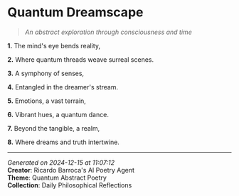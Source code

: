 # Quantum Dreamscape

> *An abstract exploration through consciousness and time*

**1.** The mind's eye bends reality,


**2.** Where quantum threads weave surreal scenes.


**3.** A symphony of senses,


**4.** Entangled in the dreamer's stream.


**5.** Emotions, a vast terrain,


**6.** Vibrant hues, a quantum dance.


**7.** Beyond the tangible, a realm,


**8.** Where dreams and truth intertwine.



---

*Generated on 2024-12-15 at 11:07:12*  
**Creator**: Ricardo Barroca's AI Poetry Agent  
**Theme**: Quantum Abstract Poetry  
**Collection**: Daily Philosophical Reflections

